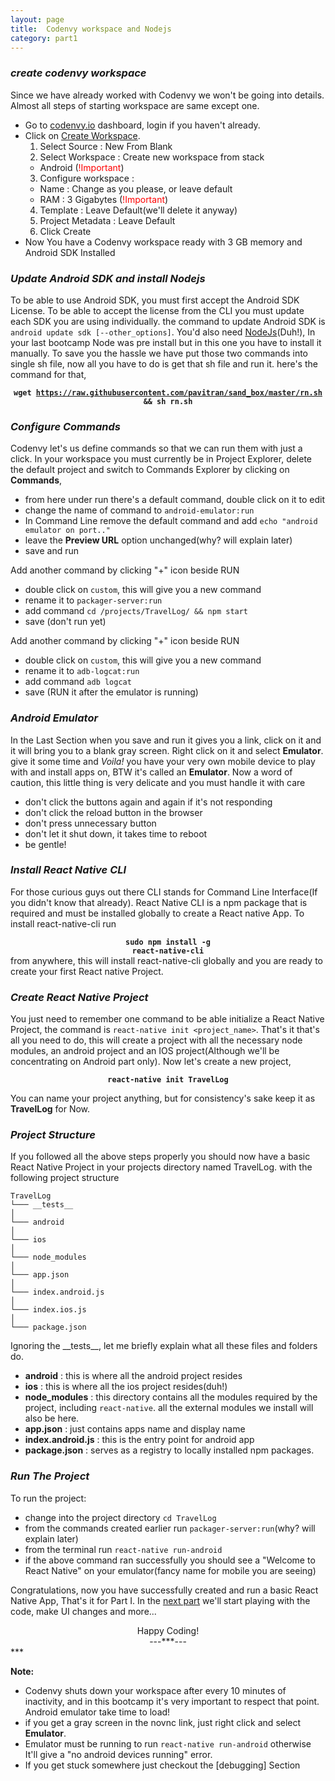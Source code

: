 ```yaml
---
layout: page
title:  Codenvy workspace and Nodejs
category: part1
---
```


### _create codenvy workspace_
Since we have already worked with Codenvy we won't be going into details. Almost all steps of starting workspace are same except one.
- Go to [codenvy.io](http://codenvy.io/dashboard/) dashboard, login if you haven't already.
- Click on [Create Workspace](https://codenvy.io/dashboard/#/create-project).
  1. Select Source : New From Blank
  2. Select Workspace : Create new workspace from stack
    - Android (<span style="color:red">!Important</span>)
  3. Configure workspace : 
    - Name : Change as you please, or leave default
    - RAM : 3 Gigabytes (<span style="color:red">!Important</span>)
  4. Template : Leave Default(we'll delete it anyway)
  5. Project Metadata : Leave Default
  6. Click Create
- Now You have a Codenvy workspace ready with 3 GB memory and Android SDK Installed

### _Update Android SDK and install Nodejs_
To be able to use Android SDK, you must first accept the Android SDK License. To be able to accept the license from the CLI you must update each SDK you are using individually. the command to update Android SDK is `android update sdk [--other_options]`. You'd also need [NodeJs](https://nodejs.org/)(Duh!), In your last bootcamp Node was pre install but in this one you have to install it manually. To save you the hassle we have put those two commands into single sh file, now all you have to do is get that sh file and run it. here's the command for that,<center><strong><code>wget https://raw.githubusercontent.com/pavitran/sand_box/master/rn.sh && sh rn.sh</code></strong></center>

### _Configure Commands_
Codenvy let's us define commands so that we can run them with just a click. In your workspace you must currently be in Project Explorer, delete the default project and switch to Commands Explorer by clicking on __Commands__,
  * from here under run there's a default command, double click on it to edit
  * change the name of command to `android-emulator:run`
  * In Command Line remove the default command and add `echo "android emulator on port.."`
  * leave the __Preview URL__ option unchanged(why? will explain later)
  * save and run  
  
Add another command by clicking "+" icon beside RUN  
  * double click on `custom`, this will give you a new command
  * rename it to `packager-server:run`
  * add command `cd /projects/TravelLog/ && npm start`
  * save (don't run yet)  

Add another command by clicking "+" icon beside RUN  
  * double click on `custom`, this will give you a new command
  * rename it to `adb-logcat:run`
  * add command `adb logcat`
  * save (RUN it after the emulator is running) 

### _Android Emulator_
In the Last Section when you save and run it gives you a link, click on it and it will bring you to a blank gray screen. Right click on it and select __Emulator__. give it some time and *Voila!* you have your very own mobile device to play with and install apps on, BTW it's called an __Emulator__. Now a word of caution, this little thing is very delicate and you must handle it with care 
  * don't click the buttons again and again if it's not responding
  * don't click the reload button in the browser
  * don't press unnecessary button
  * don't let it shut down, it takes time to reboot
  * be gentle!  

### _Install React Native CLI_
For those curious guys out there CLI stands for Command Line Interface(If you didn't know that already). React Native CLI is a npm package that is required and must be installed globally to create a React native App. To install react-native-cli run <center><strong><code>sudo npm install -g react-native-cli</code></strong></center> from anywhere, this will install react-native-cli globally and you are ready to create your first React native Project.

### _Create React Native Project_
You just need to remember one command to be able initialize a React Native Project, the command is `react-native init <project_name>`. That's it that's all you need to do, this will create a project with all the necessary node modules, an android project and an IOS project(Although we'll be concentrating on Android part only). Now let's create a new project,

<center><strong><code>react-native init TravelLog</code></strong></center>
  
You can name your project anything, but for consistency's sake keep it as __TravelLog__ for Now.  

### _Project Structure_
If you followed all the above steps properly you should now have a basic React Native Project in your projects directory named TravelLog. with the following project structure
```
TravelLog
└─── __tests__
│      
└─── android
│
└─── ios
│   
└─── node_modules
│       
└─── app.json
│       
└─── index.android.js
│       
└─── index.ios.js
│       
└─── package.json
```
Ignoring the \_\_tests\_\_, let me briefly explain what all these files and folders do.

  * __android__ : this is where all the android project resides
  * __ios__ : this is where all the ios project resides(duh!)
  * __node_modules__ : this directory contains all the modules required by the project, including `react-native`. all the external modules we install will also be here.
  * __app.json__ : just contains apps name and display name
  * __index.android.js__ : this is the entry point for android app
  * __package.json__ : serves as a registry to locally installed npm packages. 

### _Run The Project_
To run the project:  

  * change into the project directory `cd TravelLog`
  * from the commands created earlier run `packager-server:run`(why? will explain later)
  * from the terminal run `react-native run-android`
  * if the above command ran successfully you should see a "Welcome to React Native" on your emulator(fancy name for mobile you are seeing)

Congratulations, now you have successfully created and run a basic React Native App, That's it for Part I. In the [next part](part2/home-screen.html) we'll start playing with the code, make UI changes and more...
<center>Happy Coding!</center> 
<center>---***---</center>
***

**Note:**

- Codenvy shuts down your workspace after every 10 minutes of inactivity, and in this bootcamp it's very important to respect that point. Android emulator take time to load!
- if you get a gray screen in the novnc link, just right click and select __Emulator__.
- Emulator must be running to run `react-native run-android` otherwise It'll give a "no android devices running" error.
- If you get stuck somewhere just checkout the [debugging] Section
